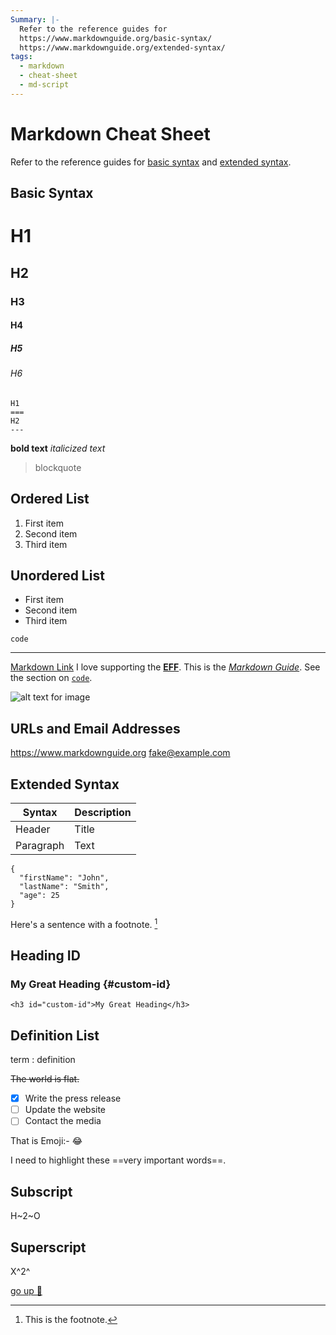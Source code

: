 ```yaml
---
Summary: |-
  Refer to the reference guides for
  https://www.markdownguide.org/basic-syntax/
  https://www.markdownguide.org/extended-syntax/
tags:
  - markdown
  - cheat-sheet
  - md-script
---
```


# Markdown Cheat Sheet

Refer to the reference guides for [basic syntax](https://www.markdownguide.org/basic-syntax/) and [extended syntax](https://www.markdownguide.org/extended-syntax/).

Basic Syntax
---
# H1
## H2
### H3
#### H4
##### H5
###### H6

```
H1
===
H2
---
```


**bold text**
*italicized text*

> blockquote

 Ordered List
---
1. First item
2. Second item
3. Third item

Unordered List
---
- First item
- Second item
- Third item

`code`

---

[Markdown Link](https://www.markdownguide.org)
I love supporting the **[EFF](https://eff.org)**.
This is the *[Markdown Guide](https://www.markdownguide.org)*.
See the section on [`code`](#code).


![alt text for image](https://www.markdownguide.org/assets/images/tux.png)

URLs and Email Addresses
---
<https://www.markdownguide.org>
<fake@example.com>


Extended Syntax
---

| Syntax | Description |
| ----------- | ----------- |
| Header | Title |
| Paragraph | Text |


```
{
  "firstName": "John",
  "lastName": "Smith",
  "age": 25
}
```


Here's a sentence with a footnote. [^1]

[^1]: This is the footnote.

Heading ID
---
### My Great Heading {#custom-id}
`<h3 id="custom-id">My Great Heading</h3>`


 Definition List
 ---
term
: definition


~~The world is flat.~~

- [x] Write the press release
- [ ] Update the website
- [ ] Contact the media

That is Emoji:-  :joy:

I need to highlight these ==very important words==.

Subscript
---
H~2~O

Superscript
---
X^2^


 [go up  🔼](#Markdown%20Cheat%20Sheet)
 